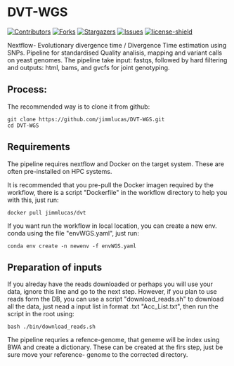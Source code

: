 # DVT-WGS
[![Contributors][contributors-shield]][contributors-url]
[![Forks][forks-shield]][forks-url]
[![Stargazers][stars-shield]][stars-url]
[![Issues][issues-shield]][issues-url]
[![license-shield]][license-url]

Nextflow- Evolutionary divergence time / Divergence Time estimation using SNPs.
Pipeline for standardised Quality analisis, mapping and variant calls on yeast genomes. The pipeline take input: fastqs, followed by hard filtering and outputs: html, bams, and gvcfs for joint genotyping.

## Process:

The recommended way is to clone it from github:
```
git clone https://github.com/jimmlucas/DVT-WGS.git
cd DVT-WGS
```
## Requirements

The pipeline requires nextflow and Docker on the target system. These are often pre-installed on HPC systems.

It is recommended that you pre-pull the Docker imagen required by the workflow, there is a script "Dockerfile" in the workflow directory to help you with this, just run:

```
docker pull jimmlucas/dvt
```
If you want run the workflow in local location, you can create a new env. conda using the file "envWGS.yaml", just run:

```
conda env create -n newenv -f envWGS.yaml
```
## Preparation of inputs

If you alreday have the reads downloaded or perhaps you will use your data, ignore this line and go to the next step. However, if you plan to use reads form the DB, you can use a script "download_reads.sh" to download all the data, just nead a input list in format .txt "Acc_List.txt", then run the script in the root using: 

```
bash ./bin/download_reads.sh 
```

The pipeline requries a refence-genome, that geneme will be index using BWA and create a dictionary. These can be created at the firs step, just be sure move your reference- genome to the corrected directory.

```

```

[contributors-shield]: https://img.shields.io/github/contributors/jimmlucas/DVT-WGS.svg?style=for-the-badge

[contributors-url]: https://github.com/jimmlucas/DVT-WGS/graphs/contributors

[forks-shield]: https://img.shields.io/github/forks/jimmlucas/DVT-WGS.svg?style=for-the-badge
[forks-url]: https://github.com/jimmlucas/DVT-WGS/network/members

[stars-shield]: https://img.shields.io/github/stars/jimmlucas/DVT-WGS.svg?style=for-the-badge
[stars-url]: https://github.com/gjimmlucas/DVT-WGS/stargazers

[issues-shield]: https://img.shields.io/github/issues/jimmlucas/DVT-WGS.svg?style=for-the-badge
[issues-url]: https://github.com/jimmlucas/DVT-WGS/issues

[license-shield]: https://img.shields.io/github/license/jimmlucas/DVT-WGS.svg?style=for-the-badge
[license-url]: https://github.com/jimmlucas/DVT-WGS/blob/master/LICENSE.txt
